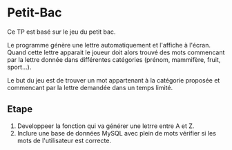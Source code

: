 # Petit-Bac

Ce TP est basé sur le jeu du petit bac.

Le programme génère une lettre automatiquement et l'affiche à l'écran. 
Quand cette lettre apparait le joueur doit alors trouvé des mots commencant par la lettre donnée dans différentes catégories (prénom, mammifère, fruit, sport...).

Le but du jeu est de trouver un mot appartenant à la catégorie proposée et commencant par la lettre demandée dans un temps limité. 

## Etape

1. Developpeer la fonction qui va générer une letrre entre A et Z.
2. Inclure une base de données MySQL avec plein de mots vérifier si les mots de l'utilisateur est correcte.
